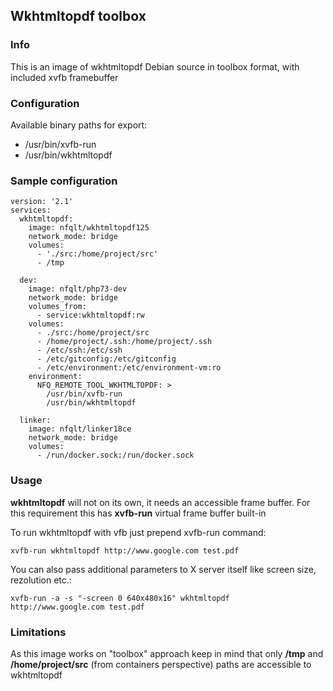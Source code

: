 ## Wkhtmltopdf toolbox

### Info
This is an image of wkhtmltopdf Debian source in toolbox format, with included xvfb framebuffer

### Configuration
Available binary paths for export:

- /usr/bin/xvfb-run
- /usr/bin/wkhtmltopdf

### Sample configuration
```
version: '2.1'
services:
  wkhtmltopdf:
    image: nfqlt/wkhtmltopdf125
    network_mode: bridge
    volumes:
      - './src:/home/project/src'
      - /tmp

  dev:
    image: nfqlt/php73-dev
    network_mode: bridge
    volumes_from:
      - service:wkhtmltopdf:rw
    volumes:
      - ./src:/home/project/src
      - /home/project/.ssh:/home/project/.ssh
      - /etc/ssh:/etc/ssh
      - /etc/gitconfig:/etc/gitconfig
      - /etc/environment:/etc/environment-vm:ro
    environment:
      NFQ_REMOTE_TOOL_WKHTMLTOPDF: >
        /usr/bin/xvfb-run
        /usr/bin/wkhtmltopdf

  linker:
    image: nfqlt/linker18ce
    network_mode: bridge
    volumes:
      - /run/docker.sock:/run/docker.sock
```

### Usage
__wkhtmltopdf__ will not on its own, it needs an accessible frame buffer. For this requirement this has __xvfb-run__ virtual frame buffer built-in

To run wkhtmltopdf with vfb just prepend xvfb-run command:
```
xvfb-run wkhtmltopdf http://www.google.com test.pdf
```

You can also pass additional parameters to X server itself like screen size, rezolution etc.:
```
xvfb-run -a -s "-screen 0 640x480x16" wkhtmltopdf http://www.google.com test.pdf
```

### Limitations
As this image works on "toolbox" approach keep in mind that only __/tmp__ and __/home/project/src__ (from containers perspective) paths are accessible to wkhtmltopdf

